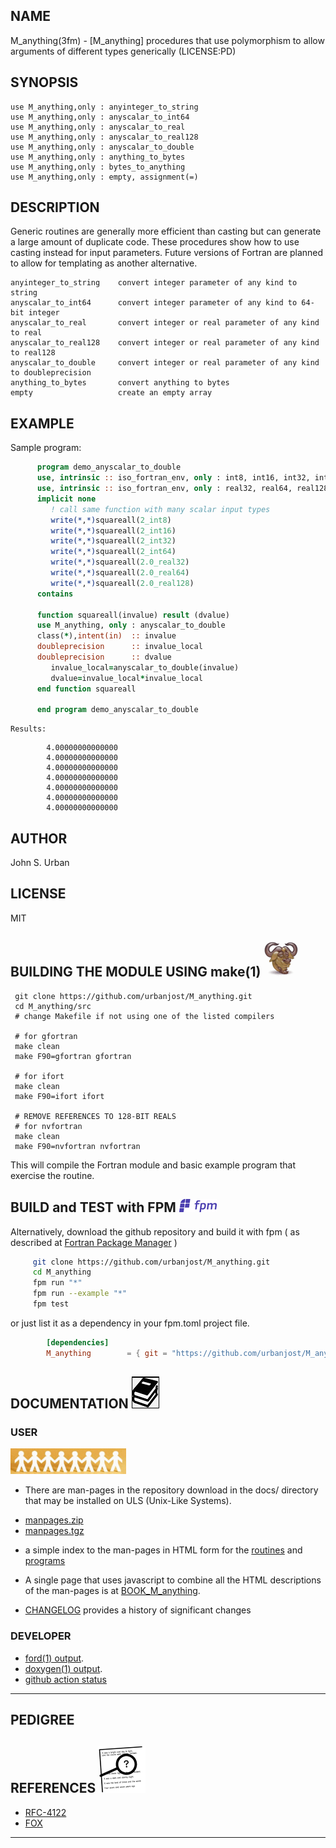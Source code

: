 ## NAME
   M_anything(3fm) - [M_anything] procedures that use polymorphism to allow arguments of different types generically
   (LICENSE:PD)

## SYNOPSIS
    use M_anything,only : anyinteger_to_string  
    use M_anything,only : anyscalar_to_int64   
    use M_anything,only : anyscalar_to_real    
    use M_anything,only : anyscalar_to_real128 
    use M_anything,only : anyscalar_to_double 
    use M_anything,only : anything_to_bytes
    use M_anything,only : bytes_to_anything
    use M_anything,only : empty, assignment(=) 

## DESCRIPTION

  Generic routines are generally more efficient than casting but can generate a
  large amount of duplicate code. These procedures show how to use casting 
  instead for input parameters. Future versions of Fortran are planned to allow
  for templating as another alternative.

    anyinteger_to_string    convert integer parameter of any kind to string
    anyscalar_to_int64      convert integer parameter of any kind to 64-bit integer
    anyscalar_to_real       convert integer or real parameter of any kind to real
    anyscalar_to_real128    convert integer or real parameter of any kind to real128
    anyscalar_to_double     convert integer or real parameter of any kind to doubleprecision
    anything_to_bytes       convert anything to bytes
    empty                   create an empty array

## EXAMPLE
  Sample program:
```fortran
      program demo_anyscalar_to_double
      use, intrinsic :: iso_fortran_env, only : int8, int16, int32, int64
      use, intrinsic :: iso_fortran_env, only : real32, real64, real128
      implicit none
         ! call same function with many scalar input types
         write(*,*)squareall(2_int8)
         write(*,*)squareall(2_int16)
         write(*,*)squareall(2_int32)
         write(*,*)squareall(2_int64)
         write(*,*)squareall(2.0_real32)
         write(*,*)squareall(2.0_real64)
         write(*,*)squareall(2.0_real128)
      contains

      function squareall(invalue) result (dvalue)
      use M_anything, only : anyscalar_to_double
      class(*),intent(in)  :: invalue
      doubleprecision      :: invalue_local
      doubleprecision      :: dvalue
         invalue_local=anyscalar_to_double(invalue)
         dvalue=invalue_local*invalue_local
      end function squareall

      end program demo_anyscalar_to_double
```
    Results:

```text
        4.00000000000000
        4.00000000000000
        4.00000000000000
        4.00000000000000
        4.00000000000000
        4.00000000000000
        4.00000000000000
```
## AUTHOR
   John S. Urban

## LICENSE
   MIT

## BUILDING THE MODULE USING make(1) ![gmake](docs/images/gnu.gif)
     git clone https://github.com/urbanjost/M_anything.git
     cd M_anything/src
     # change Makefile if not using one of the listed compilers
     
     # for gfortran
     make clean
     make F90=gfortran gfortran
     
     # for ifort
     make clean
     make F90=ifort ifort

     # REMOVE REFERENCES TO 128-BIT REALS
     # for nvfortran
     make clean
     make F90=nvfortran nvfortran

This will compile the Fortran module and basic example
program that exercise the routine.

## BUILD and TEST with FPM ![-](docs/images/fpm_logo.gif)

   Alternatively, download the github repository and build it with
   fpm ( as described at [Fortran Package Manager](https://github.com/fortran-lang/fpm) )

   ```bash
        git clone https://github.com/urbanjost/M_anything.git
        cd M_anything
        fpm run "*"
        fpm run --example "*"
        fpm test
   ```

   or just list it as a dependency in your fpm.toml project file.

```toml
        [dependencies]
        M_anything        = { git = "https://github.com/urbanjost/M_anything.git" }
```

## DOCUMENTATION   ![docs](docs/images/docs.gif)

### USER
![man-pages](docs/images/manpages.gif)
   - There are man-pages in the repository download in the docs/ directory
     that may be installed on ULS (Unix-Like Systems).

   + [manpages.zip](https://urbanjost.github.io/M_anything/manpages.zip)
   + [manpages.tgz](https://urbanjost.github.io/M_anything/manpages.tgz)

   - a simple index to the man-pages in HTML form for the
   [routines](https://urbanjost.github.io/M_anything/man3.html) 
   and [programs](https://urbanjost.github.io/M_anything/man1.html) 

   - A single page that uses javascript to combine all the HTML
     descriptions of the man-pages is at 
     [BOOK_M_anything](https://urbanjost.github.io/M_anything/BOOK_M_anything.html).

   - [CHANGELOG](docs/CHANGELOG.md) provides a history of significant changes

### DEVELOPER
   - [ford(1) output](https://urbanjost.github.io/M_anything/fpm-ford/index.html).
   - [doxygen(1) output](https://urbanjost.github.io/M_anything/doxygen_out/html/index.html).
   - [github action status](docs/STATUS.md) 
---
## PEDIGREE

## REFERENCES ![-](docs/images/ref.gif)

   * [RFC-4122](https://tools.ietf.org/html/rfc4122)
   * [FOX](http://fortranwiki.org/fortran/show/FoX)
---

